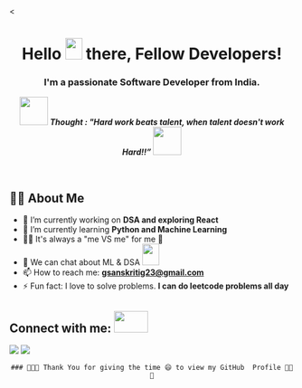 <<h1 align="center">Hello <img src="https://raw.githubusercontent.com/MartinHeinz/MartinHeinz/master/wave.gif" width="30px" height="38"> there, Fellow Developers!</h1>
<h3 align="center">I'm a passionate Software Developer from India.</h3>

<p align="center">
<img src="https://media.giphy.com/media/qjqUcgIyRjsl2/giphy.gif" width="50" /> <b><i align="center">Thought : "Hard work beats talent, when talent doesn't work Hard!!”</i></b> <img src="https://media.giphy.com/media/qjqUcgIyRjsl2/giphy.gif" width="50" />
</p>
  
  
<!-- 
###
**jsm-28415/jsm-28415** is a ✨ _special_ ✨ repository because its `README.md` (this file) appears on your GitHub profile. -->

<div align="center">
  
  <span>‎‎‎‎‎‎‎‎‎‎‎‎‎‎‎‎‎‎‎‎‎</span>
 </div>


## 🙋‍♂️ About Me<br>

- 🔭 I’m currently working on **DSA and exploring React**<br>
- 🌱 I’m currently learning **Python and Machine Learning**<br>
- 👊🤜 It's always a "me VS me" for me 🫣 <br>
- 💬 We can chat about ML & DSA <img src="https://media.giphy.com/media/ObNTw8Uzwy6KQ/giphy.gif" width="30px" height="38"><br>
- 📫 How to reach me: **gsanskritig23@gmail.com**<br>
- ⚡ Fun fact: I love to solve problems. **I can do leetcode problems all day**<br>




## Connect with me: <img src='https://raw.githubusercontent.com/ShahriarShafin/ShahriarShafin/main/Assets/handshake.gif' width="60px" height="38">
<p align="left">

<a href = "https://www.linkedin.com/in/sanskriti-44b363229/"><img src="https://img.icons8.com/fluent/48/000000/linkedin.png"/></a>
<a href = "https://leetcode.com/Sansk_Ritu/"> <img src="https://img.icons8.com/external-tal-revivo-color-tal-revivo/1x/external-level-up-your-coding-skills-and-quickly-land-a-job-logo-color-tal-revivo.png"> </a>
</p>

<div align="center">

    ### 👩‍🚀🚀 Thank You for giving the time 😄 to view my GitHub  Profile 👩‍🚀 🚀
</div>
